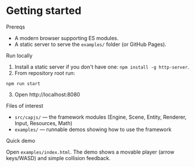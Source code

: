 # Getting started

Prereqs

- A modern browser supporting ES modules.
- A static server to serve the `examples/` folder (or GitHub Pages).

Run locally

1. Install a static server if you don't have one: `npm install -g http-server`.
2. From repository root run:

```
npm run start
```

3. Open http://localhost:8080

Files of interest

- `src/capjs/` — the framework modules (Engine, Scene, Entity, Renderer, Input, Resources, Math)
- `examples/` — runnable demos showing how to use the framework

Quick demo

Open `examples/index.html`. The demo shows a movable player (arrow keys/WASD) and simple collision feedback.
